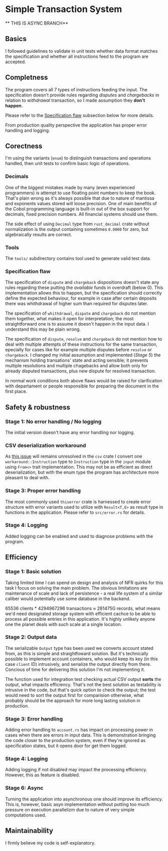 # Simple Transaction System

** THIS IS ASYNC BRANCH**

## Basics
I followed guidelines to validate in unit tests whether data format matches the specification and whether all instructions feed to the program are accepted.

## Completness
The program covers all 7 types of instructions feeding the input. The specification doesn't provide rules regarding _disputes_ and _chargebacks_ in relation to _withdrawal_ transaction, so I made assumption they **don't happen**.

Please refer to the [Specification flaw](#specification-flaw) subsection below for more details.

From production quality perspective the application has proper error handling and logging.

## Corectness
I'm using the variants (`enum`) to distinguish transactions and operations handled, then unit tests to confirm basic logic of operations.

### Decimals
One of the biggest mistakes made by many (even experienced programmers) is attempt to use floating point numbers to keep the book. That's plain wrong as it's always possible that due to nature of mantissa and exponents values stored will loose precision. One of main benefits of the Cobol programming language is built-in out of the box support for decimals, fixed precision numbers. All financial systems should use them.

The side effect of using `Decimal` type from `rust_decimal` crate without normalization is the output containing sometimes `0.0000` for zero, but algebraically results are correct.

### Tools
The `tools/` subdirectory contains tool used to generate valid test data.

### Specification flaw
The specification of `dispute` and `chargeback` dispositions doesn't state any rules regarding these putting the _available_ funds in overdraft (below 0). This implementation allows this to happen, but the specification should correctly define the expected behaviour, for example in case after certain deposits there was whithdrawal of higher sum than required for disputes later.

The specification of `whithdrawal`, `dispute` and `chargeback` do not mention them together, what makes it open for interpretation; the most straightforward one is to assume it doesn't happen in the input data. I understand this may be plain wrong.

The specification of `dispute`, `resolve` and `chargeback` do not mention how to deal with multiple attempts of these instructions for the same transaction, epecially for cases like for example multiple disputes before `resolve` or `chargeback`. I changed my initial assumption and implemented (_Stage 5_) the mechanism holding transations' state and acting sensible; it prevents multiple resolutions and multiple chagebacks and allow both only for already disputed transactions, plus new dispute for resolved transaction.

In normal work conditions both above flaws would be raised for clarification with departament or people responsible for preparing the document in the first place.

## Safety & robustness

### Stage 1: No error handling / No logging
The initial version doesn't have any error handling nor logging.

### CSV deserialization workaround
As [this issue](https://github.com/BurntSushi/rust-csv/issues/211) will remains unresolved in the `csv` crate I convert one `workaround::Instruction` type to `Instruction` type in the `input` module using `From<>` trait implementation. This may not be as efficient as direct deserialization, but with the enum type the program has architecture more pleasant to deal with.

### Stage 3: Proper error handling
The most commonly used `thiserror` crate is harnessed to create error structure with error variants used to utilize with `Result<T,E>` as result type in functions in the application. Please refer to `src/error.rs` for details.

### Stage 4: Logging
Added logging can be enabled and used to diagnose problems with the program.

## Efficiency

### Stage 1: Basic solution
Taking limited time I can spend on design and analysis of NFR quirks for this task I focus on solving the main problem. The obvious limitations are maintenance of scale and lack of persistence - a real life system of a similar caliber would potentially use some database in the backend.

65536 clients * 4294967296 transactions ≈ 281475G records, what means we'd need designated storage system with efficient cachce to be able to process all possible entries in this application. It's highly unlikely anyone one the planet deals with such scale at a single location.

### Stage 2: Output data
The serializable `Output` type has been used we converts account stated from, as this is simple and straightfoward solution. But it's technically possible to implement account containers, who would keep its key (in this case `client` ID) intrusively, and serialize the output directly from there. Concious of time for delivering this solution I'm not implementing it.

The function used for integration test checking actual CSV output **sorts** the output, what impacts efficiency. That's not the best solution as testability is intrusive in the code, but that's quick option to check the output; the test would need to sort the output first for comparision otherwise, what probably should be the approach for more long lasting solution in production.

### Stage 3: Error handling
Adding error handling to `account.rs` has impact on processing power in cases when there are errors in input data. This is demonstration bringing the code closer to the production system, even if they're ignored as specification states, but it opens door for get them logged.

### Stage 4: Logging
Adding logging if not disabled may impact the processing efficiency. However, this as feature is disabled.

### Stage 6: Async
Turning the application into asynchronous one should improve its efficiency. This is, however, basic asyn implementation without putting too much pressure on execution parallelizm due to nature of very simple computations used.

## Maintainability
I firmly believe my code is self-explanatory.
